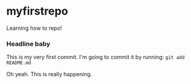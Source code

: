 # myfirstrepo
Learning how to repo!

### Headline baby

This is my very first commit.
I'm going to commit it by running: `git add README.md`

Oh yeah. This is really happening.
